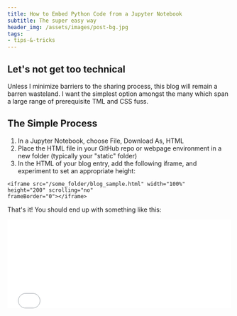 ```yaml
---
title: How to Embed Python Code from a Jupyter Notebook
subtitle: The super easy way
header_img: /assets/images/post-bg.jpg
tags:
- tips-&-tricks
---
```


## Let's not get too technical

Unless I minimize barriers to the sharing process, this blog will remain a barren wasteland. I want the simplest option amongst the many which span a large range of prerequisite TML and CSS fuss.

## The Simple Process

<ol>
    <li>In a Jupyter Notebook, choose File, Download As, HTML</li>
    <li>Place the HTML file in your GitHub repo or webpage environment in a new folder (typically your "static" folder)</li>
    <li>In the HTML of your blog entry, add the following iframe, and experiment to set an appropriate height:</li>
</ol>

<code>&lt;iframe src="/some_folder/blog_sample.html" width="100%" height="200" scrolling="no" frameBorder="0"&gt;&lt;&#47;iframe&gt;</code>

That's it! You should end up with something like this:

<iframe src="/assets/html/code/blog_sample.html" width="100%" height="200" scrolling="no" frameBorder="0"></iframe>
